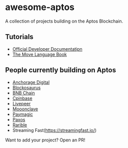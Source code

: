 # awesome-aptos
A collection of projects building on the Aptos Blockchain.


## Tutorials

- [Official Developer Documentatipn](https://aptos.dev/)
- [The Move Language Book](https://move-book.com/)

## People currently building on Aptos

- [Anchorage Digital](https://www.anchorage.com/)
- [Blockosaurus](https://www.blockorus.com/)
- [BNB Chain](https://www.bnbchain.world/en)
- [Cpinbase](https://www.coinbase.com/)
- [Livepeer](https://livepeer.org/)
- [Mooonclave](https://moonclave.com/)
- [Paymagic](https://www.paymagic.xyz/)
- [Paxos](https://paxos.com/)
- [Rarible](https://rarible.com/)
- Streaming Fast(https://streamingfast.io/) 


Want to add your project? Open an PR!
